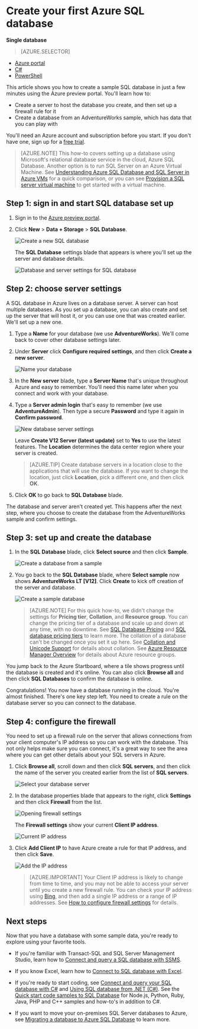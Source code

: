 <properties
	pageTitle="Get started with SQL Database | Microsoft Azure"
	description="Create your first cloud database in minutes with Azure SQL Database, Microsoft's relational database management service (RDBMS) in the cloud, using the Azure portal and the AdventureWorks sample database."
	services="sql-database"
	documentationCenter=""
	authors="jeffgoll"
	manager="jeffreyg"
	editor=""/>


<tags
	ms.service="sql-database"
	ms.workload="data-management"
	ms.tgt_pltfrm="na"
	ms.devlang="na"
	ms.topic="hero-article"
	ms.date="10/09/2015"
	ms.author="jeffreyg"/>

# Create your first Azure SQL database

**Single database**

> [AZURE.SELECTOR]
- [Azure portal](sql-database-get-started.md)
- [C#](sql-database-get-started-csharp.md)
- [PowerShell](sql-database-get-started-powershell.md)

This article shows you how to create a sample SQL database in just a few minutes using the Azure preview portal. You'll learn how to:

- Create a server to host the database you create, and then set up a firewall rule for it
- Create a database from an AdventureWorks sample, which has data that you can play with

You'll need an Azure account and subscription before you start. If you don't have one, sign up for a [free trial](http://azure.microsoft.com/pricing/free-trial/).

> [AZURE.NOTE] This how-to covers setting up a database using Microsoft's relational database service in the cloud, Azure SQL Database. Another option is to run SQL Server on an Azure Virtual Machine. See [Understanding Azure SQL Database and SQL Server in Azure VMs](data-management-azure-sql-database-and-sql-server-iaas.md) for a quick comparison, or you can see [Provision a SQL server virtual machine](virtual-machines-provision-sql-server.md) to get started with a virtual machine.

## Step 1: sign in and start SQL database set up
1. Sign in to the [Azure preview portal](http://portal.azure.com/).
2. Click **New** > **Data + Storage** > **SQL Database**.

	![Create a new SQL database](./media/sql-database-get-started/create-db.png)
	
	The **SQL Database** settings blade that appears is where you'll set up the server and database details.

	![Database and server settings for SQL database](./media/sql-database-get-started/get-started-dbandserversettings.png)

## Step 2: choose server settings
A SQL database in Azure lives on a database server. A server can host multiple databases. As you set up a database, you can also create and set up the server that will host it, or you can use one that was created earlier. We'll set up a new one.

1. Type a **Name** for your database (we use **AdventureWorks**). We'll come back to cover other database settings later.
2. Under **Server** click **Configure required settings**, and then click **Create a new server**.

	![Name your database](./media/sql-database-get-started/name-and-newserver.png)

3. In the **New server** blade, type a **Server Name** that's unique throughout Azure and easy to remember. You'll need this name later when you connect and work with your database.
4. Type a **Server admin login** that's easy to remember (we use **AdventureAdmin**). Then type a secure **Password** and type it again in **Confirm password**.

	![New database server settings](./media/sql-database-get-started/get-started-serversettings.png)

	 Leave **Create V12 Server (latest update)** set to **Yes** to use the latest features. The **Location** determines the data center region where your server is created.

	>[AZURE.TIP] Create database servers in a location close to  the applications that will use the database. If you want to change the location, just click **Location**, pick a different one, and then click **OK**.

5. Click **OK** to go back to **SQL Database** blade. 

The database and server aren't created yet. This happens after the next step, where you choose to create the database from the AdventureWorks sample and confirm settings.

## Step 3: set up and create the database
1. In the **SQL Database** blade, click **Select source** and then click **Sample**. 

	![Create a database from a sample](./media/sql-database-get-started/new-sample-db.png)

2. You go back to the **SQL Database** blade, where **Select sample** now shows **AdventureWorks LT [V12]**. Click **Create** to kick off creation of the server and database.

	![Create a sample database](./media/sql-database-get-started/adworks_create.png)

	>[AZURE.NOTE] For this quick how-to, we didn't change the settings for **Pricing tier**, **Collation**, and **Resource group**. You can change the pricing tier of a database and scale up and down at any time, with no downtime. See [SQL Database Pricing](http://azure.microsoft.com/pricing/details/sql-database/) and [SQL database pricing tiers](sql-database-service-tiers.md) to learn more. The collation of a database can't be changed once you set it up here. See [Collation and Unicode Support](https://msdn.microsoft.com/library/ms143726.aspx) for details about collation. See [Azure Resource Manager Overview](resource-group-overview.md) for details about Azure resource groups.

You jump back to the Azure Startboard, where a tile shows progress until the database is created and it's online. You can also click **Browse all** and then click **SQL Databases** to confirm the database is online.
	
Congratulations! You now have a database running in the cloud. You're almost finished. There's one key step left. You need to create a rule on the database server so you can connect to the database.

## Step 4: configure the firewall

You need to set up a firewall rule on the server that allows connections from your client computer's IP address so you can work with the database. This not only helps make sure you can connect, it's a great way to see the area where you can get other details about your SQL servers in Azure. 

1. Click **Browse all**, scroll down and then click **SQL servers**, and then click the name of the server you created earlier from the list of **SQL servers**.

	![Select your database server](./media/sql-database-get-started/browse_dbservers.png)

	
3. In the database properties blade that appears to the right, click **Settings** and then click **Firewall** from the list.

	![Opening firewall settings](./media/sql-database-get-started/db_settings.png)


	The **Firewall settings** show your current **Client IP address**. 

	![Current IP address](./media/sql-database-get-started/firewall_config_client_ip.png)

4. Click **Add Client IP** to have Azure create a rule for that IP address, and then click **Save**.

	![Add the IP address](./media/sql-database-get-started/firewall_config_new_rule.png)

	>[AZURE.IMPORTANT] Your Client IP address is likely to change from time to time, and you may not be able to access your server until you create a new firewall rule. You can check your IP address using [Bing](http://www.bing.com/search?q=my%20ip%20address), and then add a single IP address or a range of IP addresses. See [How to configure firewall settings](sql-database-configure-firewall-settings.md) for details.

## Next steps
Now that you have a database with some sample data, you're ready to explore using your favorite tools.

- If you're familiar with Transact-SQL and SQL Server Management Studio, learn how to [Connect and query a SQL database with SSMS](sql-database-connect-query-ssms.md).

- If you know Excel, learn how to [Connect to SQL database with Excel](sql-database-connect-excel.md).

- If you're ready to start coding, see [Connect and query your SQL database with C#](sql-database-connect-query.md) and [Using SQL database from .NET (C#)](sql-database-develop-dotnet-simple.md). See the [Quick start code samples to SQL Database](sql-database-develop-quick-start-client-code-samples.md) for Node.js, Python, Ruby, Java, PHP and C++ samples and how-to's in addition to C#.

- If you want to move your on-premises SQL Server databases to Azure, see [Migrating a database to Azure SQL Database](sql-database-cloud-migrate.md) to learn more.


